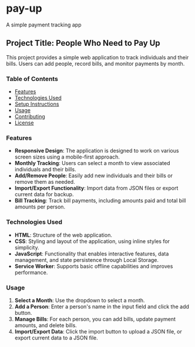 # pay-up
A simple payment tracking app

## Project Title: People Who Need to Pay Up

This project provides a simple web application to track individuals and their bills. Users can add people, record bills, and monitor payments by month.

### Table of Contents

- [Features](#features)
- [Technologies Used](#technologies-used)
- [Setup Instructions](#setup-instructions)
- [Usage](#usage)
- [Contributing](#contributing)
- [License](#license)

### Features

- **Responsive Design**: The application is designed to work on various screen sizes using a mobile-first approach.
- **Monthly Tracking**: Users can select a month to view associated individuals and their bills.
- **Add/Remove People**: Easily add new individuals and their bills or remove them as needed.
- **Import/Export Functionality**: Import data from JSON files or export current data for backup.
- **Bill Tracking**: Track bill payments, including amounts paid and total bill amounts per person.

### Technologies Used

- **HTML**: Structure of the web application.
- **CSS**: Styling and layout of the application, using inline styles for simplicity.
- **JavaScript**: Functionality that enables interactive features, data management, and state persistence through Local Storage.
- **Service Worker**: Supports basic offline capabilities and improves performance.

### Usage

1. **Select a Month**: Use the dropdown to select a month.
2. **Add a Person**: Enter a person's name in the input field and click the add button.
3. **Manage Bills**: For each person, you can add bills, update payment amounts, and delete bills.
4. **Import/Export Data**: Click the import button to upload a JSON file, or export current data to a JSON file.